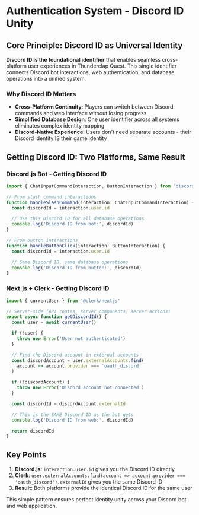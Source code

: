 # Authentication System - Discord ID Unity

## Core Principle: Discord ID as Universal Identity

**Discord ID is the foundational identifier** that enables seamless cross-platform user experiences in Thunderclap Quest. This single identifier connects Discord bot interactions, web authentication, and database operations into a unified system.

### Why Discord ID Matters

- **Cross-Platform Continuity**: Players can switch between Discord commands and web interface without losing progress
- **Simplified Database Design**: One user identifier across all systems eliminates complex identity mapping
- **Discord-Native Experience**: Users don't need separate accounts - their Discord identity IS their game identity

## Getting Discord ID: Two Platforms, Same Result

### Discord.js Bot - Getting Discord ID

```typescript
import { ChatInputCommandInteraction, ButtonInteraction } from 'discord.js'

// From slash command interactions
function handleSlashCommand(interaction: ChatInputCommandInteraction) {
  const discordId = interaction.user.id

  // Use this Discord ID for all database operations
  console.log('Discord ID from bot:', discordId)
}

// From button interactions
function handleButtonClick(interaction: ButtonInteraction) {
  const discordId = interaction.user.id

  // Same Discord ID, same database operations
  console.log('Discord ID from button:', discordId)
}
```

### Next.js + Clerk - Getting Discord ID

```typescript
import { currentUser } from '@clerk/nextjs'

// Server-side (API routes, server components, server actions)
export async function getDiscordId() {
  const user = await currentUser()

  if (!user) {
    throw new Error('User not authenticated')
  }

  // Find the Discord account in external accounts
  const discordAccount = user.externalAccounts.find(
    account => account.provider === 'oauth_discord'
  )

  if (!discordAccount) {
    throw new Error('Discord account not connected')
  }

  const discordId = discordAccount.externalId

  // This is the SAME Discord ID as the bot gets
  console.log('Discord ID from web:', discordId)

  return discordId
}
```

## Key Points

1. **Discord.js**: `interaction.user.id` gives you the Discord ID directly
2. **Clerk**: `user.externalAccounts.find(account => account.provider === 'oauth_discord').externalId` gives you the same Discord ID
3. **Result**: Both platforms provide the identical Discord ID for the same user

This simple pattern ensures perfect identity unity across your Discord bot and web application.